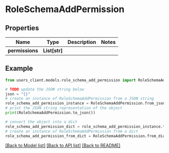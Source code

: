 # RoleSchemaAddPermission


## Properties

Name | Type | Description | Notes
------------ | ------------- | ------------- | -------------
**permissions** | **List[str]** |  | 

## Example

```python
from users_client.models.role_schema_add_permission import RoleSchemaAddPermission

# TODO update the JSON string below
json = "{}"
# create an instance of RoleSchemaAddPermission from a JSON string
role_schema_add_permission_instance = RoleSchemaAddPermission.from_json(json)
# print the JSON string representation of the object
print(RoleSchemaAddPermission.to_json())

# convert the object into a dict
role_schema_add_permission_dict = role_schema_add_permission_instance.to_dict()
# create an instance of RoleSchemaAddPermission from a dict
role_schema_add_permission_from_dict = RoleSchemaAddPermission.from_dict(role_schema_add_permission_dict)
```
[[Back to Model list]](../README.md#documentation-for-models) [[Back to API list]](../README.md#documentation-for-api-endpoints) [[Back to README]](../README.md)



